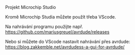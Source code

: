 Projekt Microchip Studio

Kromě Microchip Studia můžete použít třeba VScode.

Na nahrávání programu použijte např. https://github.com/mariusgreuel/avrdude/releases 

Nebo si můžete do VScode nastavit nahrávání přes avrdude:
    https://blog.zakkemble.net/avrdudess-a-gui-for-avrdude/
